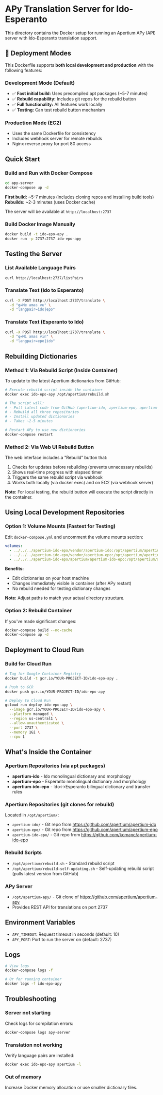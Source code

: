 # APy Translation Server for Ido-Esperanto

This directory contains the Docker setup for running an Apertium APy (API) server with Ido-Esperanto translation support.

## 🎯 Deployment Modes

This Dockerfile supports **both local development and production** with the following features:

### Development Mode (Default)
- ✅ **Fast initial build:** Uses precompiled apt packages (~5-7 minutes)
- ✅ **Rebuild capability:** Includes git repos for the rebuild button
- ✅ **Full functionality:** All features work locally
- ✅ **Testing:** Can test rebuild button mechanism

### Production Mode (EC2)
- Uses the same Dockerfile for consistency
- Includes webhook server for remote rebuilds
- Nginx reverse proxy for port 80 access

## Quick Start

### Build and Run with Docker Compose

```bash
cd apy-server
docker-compose up -d
```

**First build:** ~5-7 minutes (includes cloning repos and installing build tools)  
**Rebuilds:** ~2-3 minutes (uses Docker cache)

The server will be available at `http://localhost:2737`

### Build Docker Image Manually

```bash
docker build -t ido-epo-apy .
docker run -p 2737:2737 ido-epo-apy
```

## Testing the Server

### List Available Language Pairs

```bash
curl http://localhost:2737/listPairs
```

### Translate Text (Ido to Esperanto)

```bash
curl -X POST http://localhost:2737/translate \
  -d "q=Me amas vu" \
  -d "langpair=ido|epo"
```

### Translate Text (Esperanto to Ido)

```bash
curl -X POST http://localhost:2737/translate \
  -d "q=Mi amas vin" \
  -d "langpair=epo|ido"
```

## Rebuilding Dictionaries

### Method 1: Via Rebuild Script (Inside Container)

To update to the latest Apertium dictionaries from GitHub:

```bash
# Execute rebuild script inside the container
docker exec ido-epo-apy /opt/apertium/rebuild.sh

# The script will:
# - Pull latest code from GitHub (apertium-ido, apertium-epo, apertium-ido-epo)
# - Rebuild all three repositories
# - Install updated dictionaries
# - Takes ~2-5 minutes

# Restart APy to use new dictionaries
docker-compose restart
```

### Method 2: Via Web UI Rebuild Button

The web interface includes a "Rebuild" button that:
1. Checks for updates before rebuilding (prevents unnecessary rebuilds)
2. Shows real-time progress with elapsed timer
3. Triggers the same rebuild script via webhook
4. Works both locally (via docker exec) and on EC2 (via webhook server)

**Note:** For local testing, the rebuild button will execute the script directly in the container.

## Using Local Development Repositories

### Option 1: Volume Mounts (Fastest for Testing)

Edit `docker-compose.yml` and uncomment the volume mounts section:

```yaml
volumes:
  - ../../../apertium-ido-epo/vendor/apertium-ido:/opt/apertium/apertium-ido-dev:ro
  - ../../../apertium-ido-epo/vendor/apertium-epo:/opt/apertium/apertium-epo-dev:ro
  - ../../../apertium-ido-epo/apertium/apertium-ido-epo:/opt/apertium/apertium-ido-epo-dev:ro
```

**Benefits:**
- Edit dictionaries on your host machine
- Changes immediately visible in container (after APy restart)
- No rebuild needed for testing dictionary changes

**Note:** Adjust paths to match your actual directory structure.

### Option 2: Rebuild Container

If you've made significant changes:

```bash
docker-compose build --no-cache
docker-compose up -d
```

## Deployment to Cloud Run

### Build for Cloud Run

```bash
# Tag for Google Container Registry
docker build -t gcr.io/YOUR-PROJECT-ID/ido-epo-apy .

# Push to GCR
docker push gcr.io/YOUR-PROJECT-ID/ido-epo-apy

# Deploy to Cloud Run
gcloud run deploy ido-epo-apy \
  --image gcr.io/YOUR-PROJECT-ID/ido-epo-apy \
  --platform managed \
  --region us-central1 \
  --allow-unauthenticated \
  --port 2737 \
  --memory 1Gi \
  --cpu 1
```

## What's Inside the Container

### Apertium Repositories (via apt packages)
- **apertium-ido** - Ido monolingual dictionary and morphology
- **apertium-epo** - Esperanto monolingual dictionary and morphology  
- **apertium-ido-epo** - Ido↔Esperanto bilingual dictionary and transfer rules

### Apertium Repositories (git clones for rebuild)
Located in `/opt/apertium/`:
- `apertium-ido/` - Git repo from https://github.com/apertium/apertium-ido
- `apertium-epo/` - Git repo from https://github.com/apertium/apertium-epo
- `apertium-ido-epo/` - Git repo from https://github.com/komapc/apertium-ido-epo

### Rebuild Scripts
- `/opt/apertium/rebuild.sh` - Standard rebuild script
- `/opt/apertium/rebuild-self-updating.sh` - Self-updating rebuild script (pulls latest version from GitHub)

### APy Server
- `/opt/apertium-apy/` - Git clone of https://github.com/apertium/apertium-apy
- Provides REST API for translations on port 2737

## Environment Variables

- `APY_TIMEOUT`: Request timeout in seconds (default: 10)
- `APY_PORT`: Port to run the server on (default: 2737)

## Logs

```bash
# View logs
docker-compose logs -f

# Or for running container
docker logs -f ido-epo-apy
```

## Troubleshooting

### Server not starting

Check logs for compilation errors:
```bash
docker-compose logs apy-server
```

### Translation not working

Verify language pairs are installed:
```bash
docker exec ido-epo-apy apertium -l
```

### Out of memory

Increase Docker memory allocation or use smaller dictionary files.

